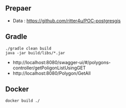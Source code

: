 ## Prepaer
- Data : https://github.com/ritter4u/POC-postgresgis

## Gradle
```
./gradle clean build
java -jar build/libs/*.jar
```
- http://localhost:8080/swagger-ui/#/polygons-controller/getPoligonListUsingGET
- http://localhost:8080/Polygon/GetAll

## Docker
```
docker build ./
```